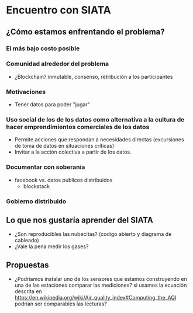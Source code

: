 # Encuentro con SIATA

## ¿Cómo estamos enfrentando el problema?
### El más bajo costo posible
### Comunidad alrededor del problema
  
  * ¿Blockchain? inmutable, consenso, retribución a los participantes
  
### Motivaciones
  * Tener datos para poder "jugar" 
  
### Uso social de los de los datos como alternativa a la cultura de hacer emprendimientos comerciales de los datos

  * Permite acciones que respondan a necesidades directas (excursiones de toma de datos en situaciones críticas) 
  * Invitar a la acción colectiva a partir de los datos.

### Documentar con soberanía
  * facebook vs. datos publicos distribuidos
    - blockstack
    
### Gobierno distribuido

## Lo que nos gustaría aprender del SIATA
  * ¿Son reproducibles las nubecitas? (codigo abierto y diagrama de cableado)
  * ¿Vale la pena medir los gases?
  
## Propuestas
  * ¿Podríamos instalar uno de los sensores que estamos construyendo en una de las estaciones comparar las mediciones? si usamos la ecuación descrita en https://en.wikipedia.org/wiki/Air_quality_index#Computing_the_AQI  podrían ser comparables las lecturas?
  
 

